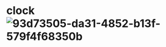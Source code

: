 # clock![93d73505-da31-4852-b13f-579f4f68350b](https://user-images.githubusercontent.com/94914336/222521788-afa7df20-c67a-4bfd-b8d1-d172a97db64f.png)
